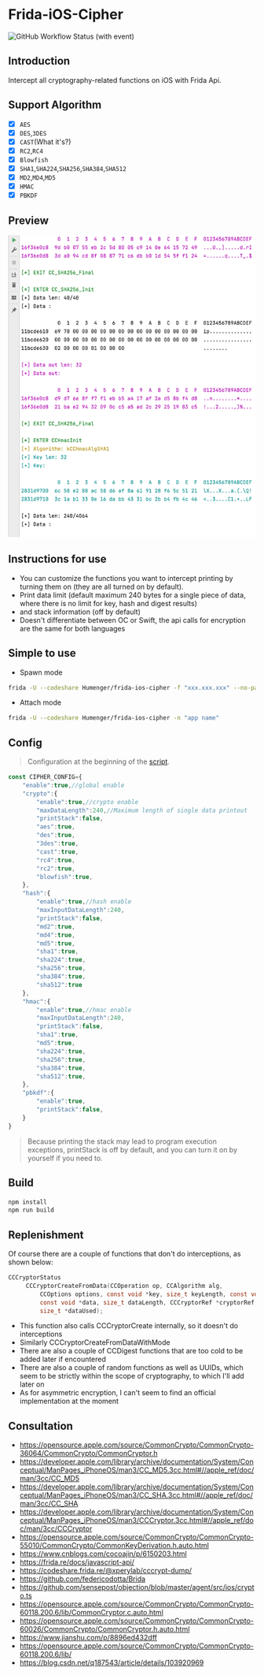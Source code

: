 # Frida-iOS-Cipher
![GitHub Workflow Status (with event)](https://img.shields.io/github/actions/workflow/status/Humenger/frida-ios-cipher/.github%2Fworkflows%2Fbuild.yml)
## Introduction
Intercept all cryptography-related functions on iOS with Frida Api.
## Support Algorithm
* [x] `AES`
* [x] `DES`,`3DES`
* [x] `CAST`(What it's?)
* [x] `RC2`,`RC4`
* [x] `Blowfish`
* [x] `SHA1`,`SHA224`,`SHA256`,`SHA384`,`SHA512`
* [x] `MD2`,`MD4`,`MD5`
* [x] `HMAC`
* [x] `PBKDF`
## Preview
![image](./res/ios_cipher_preview.png)
## Instructions for use
* You can customize the functions you want to intercept printing by turning them on (they are all turned on by default).
* Print data limit (default maximum 240 bytes for a single piece of data, where there is no limit for key, hash and digest results)
* and stack information (off by default)
* Doesn't differentiate between OC or Swift, the api calls for encryption are the same for both languages

## Simple to use

* Spawn mode

```bash
frida -U --codeshare Humenger/frida-ios-cipher -f "xxx.xxx.xxx" --no-pause
```

* Attach mode

```bash
frida -U --codeshare Humenger/frida-ios-cipher -n "app name"
```
## Config
> Configuration at the beginning of the [script](./agent/index.ts).
```js
const CIPHER_CONFIG={
    "enable":true,//global enable
    "crypto":{
        "enable":true,//crypto enable
        "maxDataLength":240,//Maximum length of single data printout
        "printStack":false,
        "aes":true,
        "des":true,
        "3des":true,
        "cast":true,
        "rc4":true,
        "rc2":true,
        "blowfish":true,
    },
    "hash":{
        "enable":true,//hash enable
        "maxInputDataLength":240,
        "printStack":false,
        "md2":true,
        "md4":true,
        "md5":true,
        "sha1":true,
        "sha224":true,
        "sha256":true,
        "sha384":true,
        "sha512":true
    },
    "hmac":{
        "enable":true,//hmac enable
        "maxInputDataLength":240,
        "printStack":false,
        "sha1":true,
        "md5":true,
        "sha224":true,
        "sha256":true,
        "sha384":true,
        "sha512":true,
    },
    "pbkdf":{
        "enable":true,
        "printStack":false,
    }
}

```
> Because printing the stack may lead to program execution exceptions, printStack is off by default, and you can turn it on by yourself if you need to.

## Build
```bash
npm install 
npm run build
```
## Replenishment
Of course there are a couple of functions that don't do interceptions, as shown below:
```c
CCCryptorStatus
     CCCryptorCreateFromData(CCOperation op, CCAlgorithm alg,
         CCOptions options, const void *key, size_t keyLength, const void *iv,
         const void *data, size_t dataLength, CCCryptorRef *cryptorRef,
         size_t *dataUsed);
```
* This function also calls CCCryptorCreate internally, so it doesn't do interceptions
* Similarly CCCryptorCreateFromDataWithMode
* There are also a couple of CCDigest functions that are too cold to be added later if encountered
* There are also a couple of random functions as well as UUIDs, which seem to be strictly within the scope of cryptography, to which I'll add later on
* As for asymmetric encryption, I can't seem to find an official implementation at the moment
## Consultation
 * https://opensource.apple.com/source/CommonCrypto/CommonCrypto-36064/CommonCrypto/CommonCryptor.h
 * https://developer.apple.com/library/archive/documentation/System/Conceptual/ManPages_iPhoneOS/man3/CC_MD5.3cc.html#//apple_ref/doc/man/3cc/CC_MD5
 * https://developer.apple.com/library/archive/documentation/System/Conceptual/ManPages_iPhoneOS/man3/CC_SHA.3cc.html#//apple_ref/doc/man/3cc/CC_SHA
 * https://developer.apple.com/library/archive/documentation/System/Conceptual/ManPages_iPhoneOS/man3/CCCryptor.3cc.html#//apple_ref/doc/man/3cc/CCCryptor
 * https://opensource.apple.com/source/CommonCrypto/CommonCrypto-55010/CommonCrypto/CommonKeyDerivation.h.auto.html
 * https://www.cnblogs.com/cocoajin/p/6150203.html
 * https://frida.re/docs/javascript-api/
 * https://codeshare.frida.re/@xperylab/cccrypt-dump/
 * https://github.com/federicodotta/Brida
 * https://github.com/sensepost/objection/blob/master/agent/src/ios/crypto.ts
 * https://opensource.apple.com/source/CommonCrypto/CommonCrypto-60118.200.6/lib/CommonCryptor.c.auto.html
 * https://opensource.apple.com/source/CommonCrypto/CommonCrypto-60026/CommonCrypto/CommonCryptor.h.auto.html
 * https://www.jianshu.com/p/8896ed432dff
 * https://opensource.apple.com/source/CommonCrypto/CommonCrypto-60118.200.6/lib/
 * https://blog.csdn.net/q187543/article/details/103920969
